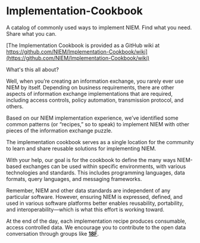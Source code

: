 Implementation-Cookbook
======================

A catalog of commonly used ways to implement NIEM. Find what you need. Share what you can.

[The Implementation Cookbook is provided as a GitHub wiki at https://github.com/NIEM/Implementation-Cookbook/wiki](https://github.com/NIEM/Implementation-Cookbook/wiki)

What's this all about?

Well, when you’re creating an information exchange, you rarely ever use NIEM by itself. Depending on business requirements, there are other aspects of information exchange implementations that are required, including access controls, policy automation, transmission protocol, and others.

Based on our NIEM implementation experience, we’ve identified some common patterns (or “recipes,” so to speak) to implement NIEM with other pieces of the information exchange puzzle.

The implementation cookbook serves as a single location for the community to learn and share reusable solutions for implementing NIEM.

With your help, our goal is for the cookbook to define the many ways NIEM-based exchanges can be used within specific environments, with various technologies and standards. This includes programming languages, data formats, query languages, and messaging frameworks. 

Remember, NIEM and other data standards are independent of any particular software. However, ensuring NIEM is expressed, defined, and used in various software platforms better enables reusability, portability, and interoperability—which is what this effort is working toward. 

At the end of the day, each implementation recipe produces consumable, access controlled data. We encourage you to contribute to the open data conversation through groups like **[18F](https://github.com/18f)**. 



